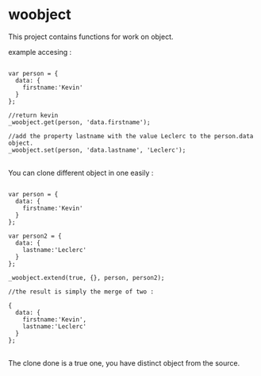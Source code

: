 # woobject
This project contains functions for work on object.

example accesing :
<pre>
<code class="language-javascript">
var person = {
  data: {
    firstname:'Kevin'
  }
};

//return kevin
_woobject.get(person, 'data.firstname'); 

//add the property lastname with the value Leclerc to the person.data object.
_woobject.set(person, 'data.lastname', 'Leclerc'); 
</code>
</pre>

You can clone different object in one easily :
<pre>
<code class="language-javascript">
var person = {
  data: {
    firstname:'Kevin'
  }
};

var person2 = {
  data: {
    lastname:'Leclerc'
  }
};

_woobject.extend(true, {}, person, person2);

//the result is simply the merge of two :

{
  data: {
    firstname:'Kevin',
    lastname:'Leclerc'
  }
};
</code>
</pre>

The clone done is a true one, you have distinct object from the source.
